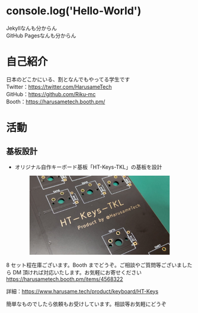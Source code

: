 # console.log('Hello-World')

Jekyllなんも分からん  
GitHub Pagesなんも分からん

# 自己紹介

日本のどこかにいる、割となんでもやってる学生です  
Twitter：<https://twitter.com/HarusameTech>  
GitHub：<https://github.com/Riku-mc>  
Booth：<https://harusametech.booth.pm/>

# 活動

## 基板設計

- オリジナル自作キーボード基板「HT-Keys-TKL」の基板を設計

<div align="center"><img src="./img/HT-Keys-TKL/HT-Keys-TKL-img4.jpg" width="75%"></div>

8 セット程在庫ございます。Booth までどうぞ。ご相談やご質問等ございましたら DM 頂ければ対応いたします。お気軽にお寄せください  
<https://harusametech.booth.pm/items/4568322>

詳細：<https://www.harusame.tech/product/keyboard/HT-Keys>

簡単なものでしたら依頼もお受けしています。相談等お気軽にどうぞ
